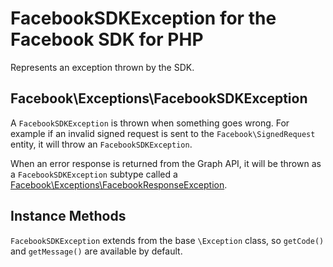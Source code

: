 # FacebookSDKException for the Facebook SDK for PHP

Represents an exception thrown by the SDK.

## Facebook\Exceptions\FacebookSDKException

A `FacebookSDKException` is thrown when something goes wrong. For example if an invalid signed request is sent to the `Facebook\SignedRequest` entity, it will throw an `FacebookSDKException`.

When an error response is returned from the Graph API, it will be thrown as a `FacebookSDKException` subtype called a [Facebook\Exceptions\FacebookResponseException](/docs/php/FacebookResponseException).

## Instance Methods

`FacebookSDKException` extends from the base `\Exception` class, so `getCode()` and `getMessage()` are available by default.
